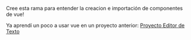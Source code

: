 Cree esta rama para entender la creacion e importación de componentes de vue! 

Ya aprendí un poco a usar vue en un proyecto anterior: [Proyecto Editor de Texto](https://github.com/Hellom4ad/Editor-de-Texto/tree/main)